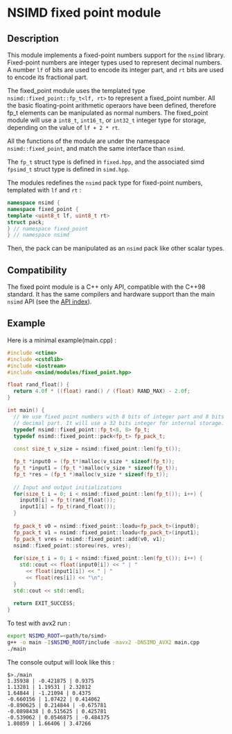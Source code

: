 <!--

Copyright (c) 2019 Agenium Scale

Permission is hereby granted, free of charge, to any person obtaining a copy
of this software and associated documentation files (the "Software"), to deal
in the Software without restriction, including without limitation the rights
to use, copy, modify, merge, publish, distribute, sublicense, and/or sell
copies of the Software, and to permit persons to whom the Software is
furnished to do so, subject to the following conditions:

The above copyright notice and this permission notice shall be included in all
copies or substantial portions of the Software.

THE SOFTWARE IS PROVIDED "AS IS", WITHOUT WARRANTY OF ANY KIND, EXPRESS OR
IMPLIED, INCLUDING BUT NOT LIMITED TO THE WARRANTIES OF MERCHANTABILITY,
FITNESS FOR A PARTICULAR PURPOSE AND NONINFRINGEMENT. IN NO EVENT SHALL THE
AUTHORS OR COPYRIGHT HOLDERS BE LIABLE FOR ANY CLAIM, DAMAGES OR OTHER
LIABILITY, WHETHER IN AN ACTION OF CONTRACT, TORT OR OTHERWISE, ARISING FROM,
OUT OF OR IN CONNECTION WITH THE SOFTWARE OR THE USE OR OTHER DEALINGS IN THE
SOFTWARE.

-->


# NSIMD fixed point module

## Description

This module implements a fixed-point numbers support for the `nsimd` library.
Fixed-point numbers are integer types used to represent decimal numbers. A number `lf` 
of bits are used to encode its integer part, and `rt` bits are used to encode its 
fractional part.

The fixed_point module uses the templated type `nsimd::fixed_point::fp_t<lf, rt>` to 
represent a fixed_point number. All the basic floating-point arithmetic operaors have 
been defined, therefore fp_t elements can be manipulated as normal numbers.
The fixed_point module will use a `int8_t`, `int16_t`, or `int32_t` integer type for 
storage, depending on the value of `lf + 2 * rt`. 

All the functions of the module are under the namespace `nsimd::fixed_point`, 
and match the same interface than `nsimd`.

The `fp_t` struct type is defined in `fixed.hpp`, and the associated simd `fpsimd_t` 
struct type is defined in `simd.hpp`.

The modules redefines the `nsimd` pack type for fixed-point numbers, templated with `lf` 
and `rt` :

```C++
namespace nsimd {
namespace fixed_point {
template <uint8_t lf, uint8_t rt>
struct pack;
} // namespace fixed_point
} // namespace nsimd
```

Then, the pack can be manipulated as an `nsimd` pack like other scalar types. 

## Compatibility

The fixed point module is a C++ only API, compatible with the C++98 standard.
It has the same compilers and hardware support than the main `nsimd` API 
(see the [API index](../../index.md)).

## Example

Here is a minimal example(main.cpp) :

```C++
#include <ctime>
#include <cstdlib>
#include <iostream>
#include <nsimd/modules/fixed_point.hpp>

float rand_float() {
  return 4.0f * ((float) rand() / (float) RAND_MAX) - 2.0f;        
}

int main() {
  // We use fixed point numbers with 8 bits of integer part and 8 bits of 
  // decimal part. It will use a 32 bits integer for internal storage.
  typedef nsimd::fixed_point::fp_t<8, 8> fp_t;
  typedef nsimd::fixed_point::pack<fp_t> fp_pack_t;
  
  const size_t v_size = nsimd::fixed_point::len(fp_t());

  fp_t *input0 = (fp_t*)malloc(v_size * sizeof(fp_t));
  fp_t *input1 = (fp_t *)malloc(v_size * sizeof(fp_t));
  fp_t *res = (fp_t *)malloc(v_size * sizeof(fp_t));
  
  // Input and output initializations 
  for(size_t i = 0; i < nsimd::fixed_point::len(fp_t()); i++) {
    input0[i] = fp_t(rand_float());
    input1[i] = fp_t(rand_float());
  }
  
  fp_pack_t v0 = nsimd::fixed_point::loadu<fp_pack_t>(input0);
  fp_pack_t v1 = nsimd::fixed_point::loadu<fp_pack_t>(input1);
  fp_pack_t vres = nsimd::fixed_point::add(v0, v1);
  nsimd::fixed_point::storeu(res, vres);
  
  for(size_t i = 0; i < nsimd::fixed_point::len(fp_t()); i++) {
    std::cout << float(input0[i]) << " | "
      << float(input1[i]) << " | "
      << float(res[i]) << "\n";
  }
  std::cout << std::endl;
  
  return EXIT_SUCCESS;
}

```

To test with avx2 run : 
```bash
export NSIMD_ROOT=<path/to/simd>
g++ -o main -I$NSIMD_ROOT/include -mavx2 -DNSIMD_AVX2 main.cpp
./main
```

The console output will look like this : 
```console
$>./main 
1.35938 | -0.421875 | 0.9375
1.13281 | 1.19531 | 2.32812
1.64844 | -1.21094 | 0.4375
-0.660156 | 1.07422 | 0.414062
-0.890625 | 0.214844 | -0.675781
-0.0898438 | 0.515625 | 0.425781
-0.539062 | 0.0546875 | -0.484375
1.80859 | 1.66406 | 3.47266
```
        